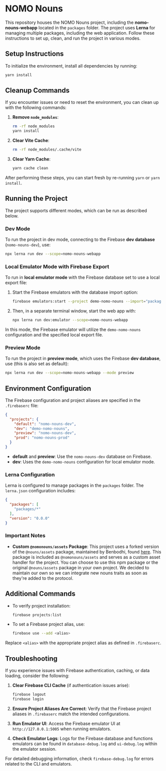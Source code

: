 # NOMO Nouns

This repository houses the NOMO Nouns project, including the **nomo-nouns-webapp** located in the `packages` folder. The project uses **Lerna** for managing multiple packages, including the web application. Follow these instructions to set up, clean, and run the project in various modes.

## Setup Instructions

To initialize the environment, install all dependencies by running:

```bash
yarn install
```

## Cleanup Commands

If you encounter issues or need to reset the environment, you can clean up with the following commands:

1. **Remove `node_modules`**:

   ```bash
   rm -rf node_modules
   yarn install
   ```

2. **Clear Vite Cache**:

   ```bash
   rm -rf node_modules/.cache/vite
   ```

3. **Clear Yarn Cache**:

   ```bash
   yarn cache clean
   ```

After performing these steps, you can start fresh by re-running `yarn` or `yarn install`.

## Running the Project

The project supports different modes, which can be run as described below.

### Dev Mode

To run the project in dev mode, connecting to the Firebase **dev database** (`nomo-nouns-dev`), use:

```bash
npx lerna run dev --scope=nomo-nouns-webapp
```

### Local Emulator Mode with Firebase Export

To run in **local emulator mode** with the Firebase database set to use a local export file:

1. Start the Firebase emulators with the database import option:

   ```bash
   firebase emulators:start --project demo-nomo-nouns --import="packages/nomo-nouns-webapp/fixtures/database_export"
   ```

2. Then, in a separate terminal window, start the web app with:

   ```bash
   npx lerna run dev:emulator --scope=nomo-nouns-webapp
   ```

In this mode, the Firebase emulator will utilize the `demo-nomo-nouns` configuration and the specified local export file.

### Preview Mode

To run the project in **preview mode**, which uses the Firebase **dev database**, use (this is also set as default):

```bash
npx lerna run dev --scope=nomo-nouns-webapp --mode preview
```

## Environment Configuration

The Firebase configuration and project aliases are specified in the `.firebaserc` file:

```json
{
  "projects": {
    "default": "nomo-nouns-dev",
    "dev": "demo-nomo-nouns",
    "preview": "nomo-nouns-dev",
    "prod": "nomo-nouns-prod"
  }
}
```

- **default** and **preview**: Use the `nomo-nouns-dev` database on Firebase.
- **dev**: Uses the `demo-nomo-nouns` configuration for local emulator mode.

### Lerna Configuration

Lerna is configured to manage packages in the `packages` folder. The `lerna.json` configuration includes:

```json
{
  "packages": [
    "packages/*"
  ],
  "version": "0.0.0"
}
```

### Important Notes

- **Custom `@nomonouns/assets` Package**: This project uses a forked version of the `@nouns/assets` package, maintained by Benbodhi, found [here](https://github.com/benbodhi/nouns-monorepo/tree/master/packages/nouns-assets). This package is included as `@nomonouns/assets` and serves as a custom asset handler for the project. You can choose to use this npm package or the original `@nouns/assets` package in your own project. We decided to maintain our own so we can integrate new nouns traits as soon as they're added to the protocol.

## Additional Commands

- To verify project installation:

  ```bash
  firebase projects:list
  ```

- To set a Firebase project alias, use:

  ```bash
  firebase use --add <alias>
  ```

Replace `<alias>` with the appropriate project alias as defined in `.firebaserc`.

## Troubleshooting

If you experience issues with Firebase authentication, caching, or data loading, consider the following:

1. **Clear Firebase CLI Cache** (if authentication issues arise):

   ```bash
   firebase logout
   firebase login
   ```

2. **Ensure Project Aliases Are Correct**: Verify that the Firebase project aliases in `.firebaserc` match the intended configurations.

3. **Run Emulator UI**: Access the Firebase emulator UI at `http://127.0.0.1:5005` when running emulators.

4. **Check Emulator Logs**: Logs for the Firebase database and functions emulators can be found in `database-debug.log` and `ui-debug.log` within the emulator session.

For detailed debugging information, check `firebase-debug.log` for errors related to the CLI and emulators.
